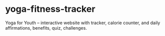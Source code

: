 # yoga-fitness-tracker
Yoga for Youth – interactive website with tracker, calorie counter, and daily affirmations, benefits, quiz, challenges.
